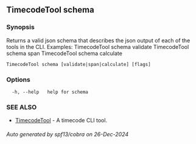 ## TimecodeTool schema



### Synopsis

Returns a valid json schema that describes the json output of each of the tools in the CLI. Examples:
  TimecodeTool schema validate
  TimecodeTool schema span
  TimecodeTool schema calculate

```
TimecodeTool schema [validate|span|calculate] [flags]
```

### Options

```
  -h, --help   help for schema
```

### SEE ALSO

* [TimecodeTool](TimecodeTool.md)	 - A timecode CLI tool.

###### Auto generated by spf13/cobra on 26-Dec-2024
